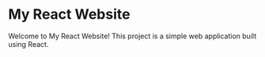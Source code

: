 # My React Website

Welcome to My React Website! This project is a simple web application built using React.
